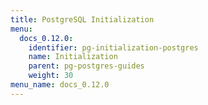 ```yaml
---
title: PostgreSQL Initialization
menu:
  docs_0.12.0:
    identifier: pg-initialization-postgres
    name: Initialization
    parent: pg-postgres-guides
    weight: 30
menu_name: docs_0.12.0
---
```


